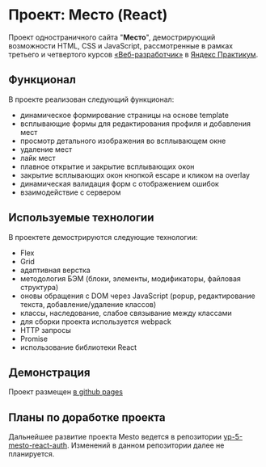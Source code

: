 # Проект: Место (React)

Проект одностраничного сайта "**Место**", демострирующий возможности HTML, CSS и JavaScript,
рассмотренные в рамках третьего и четвертого курсов [«Веб-разработчик»](https://practicum.yandex.ru/web/) в [Яндекс Практикум](https://practicum.yandex.ru/).

## **Функционал**
В проекте реализован следующий функционал:
* динамическое формирование страницы на основе template
* всплывающие формы для редактирования профиля и добавления мест
* просмотр детального изображения во всплывающем окне
* удаление мест
* лайк мест
* плавное открытие и закрытие всплывающих окон
* закрытие всплывающих окон кнопкой escape и кликом на overlay
* динамическая валидация форм с отображением ошибок
* взаимодействие с сервером

## **Используемые технологии**

В проектете демострируются следующие технологии:
* Flex
* Grid
* адаптивная верстка
* методология БЭМ (блоки, элементы, модификаторы, файловая структура)
* оновы обращения с DOM через JavaScript (popup, редактирование текста, добавление/удаление классов)
* классы, наследование, слабое связывание между классами
* для сборки проекта используется webpack
* HTTP запросы
* Promise
* использование библиотеки React

## **Демонстрация**

Проект размещен [в github pages](https://kpvakhrushev.github.io/yp-4-mesto-react/)


## **Планы по доработке проекта**
Дальнейшее развитие проекта Mesto ведется в репозитории [yp-5-mesto-react-auth](https://github.com/KPVakhrushev/yp-5-mesto-react-auth).
Изменений в данном репозитории далее не планируется.